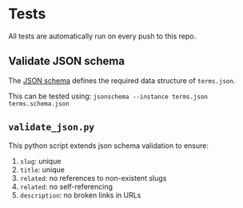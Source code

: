 # Tests

All tests are automatically run on every push to this repo.

## Validate JSON schema

The [JSON schema](../data/terms.schema.json) defines the required data structure of `terms.json`.

This can be tested using: `jsonschema --instance terms.json terms.schema.json`

## `validate_json.py`

This python script extends json schema validation to ensure:

1. `slug`: unique
2. `title`: unique
3. `related`: no references to non-existent slugs
4. `related`: no self-referencing
5. `description`: no broken links in URLs
